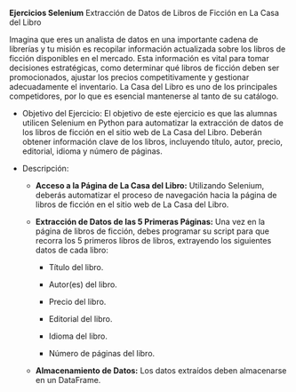 **Ejercicios Selenium**  Extracción de Datos de Libros de Ficción en La Casa del Libro

Imagina que eres un analista de datos en una importante cadena de librerías y tu misión es recopilar información actualizada sobre los libros de ficción disponibles en el mercado. Esta información es vital para tomar decisiones estratégicas, como determinar qué libros de ficción deben ser promocionados, ajustar los precios competitivamente y gestionar adecuadamente el inventario. La Casa del Libro es uno de los principales competidores, por lo que es esencial mantenerse al tanto de su catálogo.

- Objetivo del Ejercicio: El objetivo de este ejercicio es que las alumnas utilicen Selenium en Python para automatizar la extracción de datos de los libros de ficción en el sitio web de La Casa del Libro. Deberán obtener información clave de los libros, incluyendo título, autor, precio, editorial, idioma y número de páginas.

- Descripción:

    - **Acceso a la Página de La Casa del Libro:** Utilizando Selenium, deberás automatizar el proceso de navegación hacia la página de libros de ficción en el sitio web de La Casa del Libro.

    - **Extracción de Datos de las 5 Primeras Páginas:** Una vez en la página de libros de ficción, debes programar su script para que recorra los 5 primeros libros de libros, extrayendo los siguientes datos de cada libro:

        - Título del libro.

        - Autor(es) del libro.

        - Precio del libro.

        - Editorial del libro.

        - Idioma del libro.

        - Número de páginas del libro.

    - **Almacenamiento de Datos:** Los datos extraídos deben almacenarse en un DataFrame.

